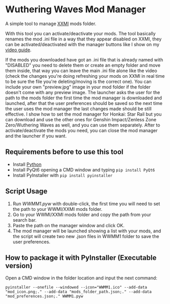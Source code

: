 # Wuthering Waves Mod Manager
A simple tool to manage [XXMI](https://github.com/SpectrumQT/XXMI-Launcher) mods folder.

With this tool you can activate/deactivate your mods. The tool basically renames the mod .ini file in a way that they appear disabled on XXMI, they can be activated/deactivated with the manager buttons like I show on my [video guide](https://files.catbox.moe/cqko1c.mp4).

If the mods you downloaded have got an .ini file that is already named with "DISABLED" you need to delete them or create an empty folder and move them inside, that way you can leave the main .ini file alone like the video (check the changes you're doing refreshing your mods on XXMI in real time to be sure the file you're deleting/moving is the correct one).
You can include your own "preview.jpg" image in your mod folder if the folder doesn't come with any preview image.
The launcher asks the user for the path to the mods folder the first time the mod manager is downloaded and launched, after that the user preferences should be saved so the next time the user uses the mod manager the last changes made should be still effective.
I show how to set the mod manager for Honkai: Star Rail but you can download and use the other ones for Genshin Impact/Zenless Zone Zero/Wuthering Waves as well, and you can use them separately.
After to activate/deactivate the mods you need, you can close the mod manager and the launcher if you want.


## Requirements before to use this tool

   - Install [Python](https://www.python.org/downloads/)
   - Install PyQt6 opening a CMD window and typing `pip install PyQt6`
   - Install PyInstaller with `pip install pyinstaller`


## Script Usage

1. Run *WWMM1.pyw* with double-click, the first time you will need to set the path to your WWMI/XXMI mods folder.
2. Go to your WWMI/XXMI mods folder and copy the path from your search bar.
3. Paste the path on the manager window and click OK.
4. The mod manager will be launched showing a list with your mods, and the script will create two new .json files in WWMM1 folder to save the user preferences.


## How to package it with PyInstaller (Executable version)

Open a CMD window in the folder location and input the next command:

`pyinstaller --onefile --windowed --icon="WWMM1.ico" --add-data "mod_icon.png;." --add-data "mods_folder_path.json;." --add-data "mod_preferences.json;." WWMM1.pyw`

